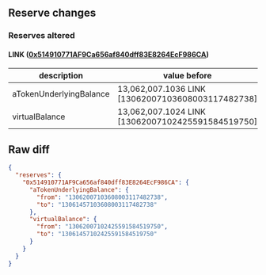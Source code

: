 ## Reserve changes

### Reserves altered

#### LINK ([0x514910771AF9Ca656af840dff83E8264EcF986CA](https://etherscan.io/address/0x514910771AF9Ca656af840dff83E8264EcF986CA))

| description | value before | value after |
| --- | --- | --- |
| aTokenUnderlyingBalance | 13,062,007.1036 LINK [13062007103608003117482738] | 13,061,457.1036 LINK [13061457103608003117482738] |
| virtualBalance | 13,062,007.1024 LINK [13062007102425591584519750] | 13,061,457.1024 LINK [13061457102425591584519750] |


## Raw diff

```json
{
  "reserves": {
    "0x514910771AF9Ca656af840dff83E8264EcF986CA": {
      "aTokenUnderlyingBalance": {
        "from": "13062007103608003117482738",
        "to": "13061457103608003117482738"
      },
      "virtualBalance": {
        "from": "13062007102425591584519750",
        "to": "13061457102425591584519750"
      }
    }
  }
}
```
